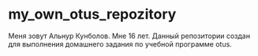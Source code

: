 # my_own_otus_repozitory
Меня зовут Альнур Кунболов. Мне 16 лет. Данный репозитории создан для выполнения домашнего задания по учебной программе otus. 

